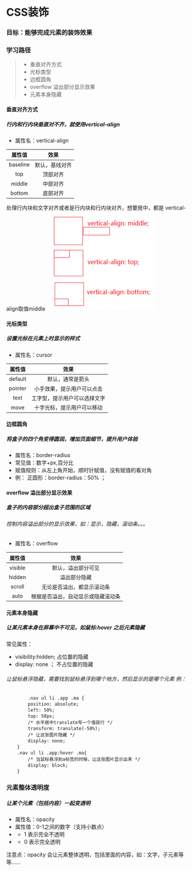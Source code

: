 # CSS装饰
### 目标：能够完成元素的装饰效果
### 学习路径
> + 垂直对齐方式
> + 光标类型 
> + 边框圆角
> + overflow 溢出部分显示效果
> + 元素本身隐藏

#### 垂直对齐方式
#####  行内和行内块垂直对不齐，就使用vertical-align
+ 属性名：vertical-align

|属性值|效果|
|:---:|:---:|
|baseline|默认，基线对齐|
|top|顶部对齐|
|middle|中部对齐|
|bottom|底部对齐|
处理行内块和文字对齐或者是行内块和行内块对齐，想要居中，都是 vertical-align取值middle
![图片和文字对齐方式](./CSS%E5%AE%9A%E4%BD%8D%E8%A3%85%E9%A5%B0images/%E5%9B%BE%E7%89%87%E5%92%8C%E6%96%87%E5%AD%97%E5%AF%B9%E9%BD%90.png)

#### 光标类型
##### 设置光标在元素上时显示的样式
+ 属性名：cursor

|属性值|效果|
|:---:|:---:|
|default|默认，通常是箭头|
|pointer|小手效果，提示用户可以点击|
|text|工字型，提示用户可以选择文字|
|move|十字光标，提示用户可以移动|

#### 边框圆角
##### 将盒子的四个角变得圆润，增加页面细节，提升用户体验
+ 属性名：border-radius
+ 常见值：数字+px,百分比
+ 赋值规则：从左上角开始，顺时针赋值，没有赋值的看对角
+ 例： 正圆形：border-radius：50% ；

#### overflow 溢出部分显示效果
##### 盒子的内容部分超出盒子范围的区域
###### 控制内容溢出部分的显示效果，如：显示，隐藏，滚动条。。。
+ 属性名：overflow

|属性值|效果|
|:---:|:---:|
|visible|默认，溢出部分可见|
|hidden|溢出部分隐藏|
|scroll|无论是否溢出，都显示滚动条|
|auto|根据是否溢出，自动显示或隐藏滚动条|

#### 元素本身隐藏
##### 让某元素本身在屏幕中不可见，如鼠标:hover 之后元素隐藏
常见属性：
+ visibility:hidden; 占位置的隐藏
+ display: none ； 不占位置的隐藏

###### 让鼠标悬浮隐藏，需要找到鼠标悬浮到哪个地方，然后显示的是哪个元素 例：
            .nav ul li .app .ma {
            position: absolute;
            left: 50%;
            top: 50px;
            /* 水平居中translate写一个值就行 */
            transform: translate(-50%);
            /* 让这张图片隐藏 */
            display: none;
        }
        .nav ul li .app:hover .ma{
            /* 当鼠标悬浮到a标签的时候，让这张图片显示出来 */
            display: block;
        }

### 元素整体透明度
##### 让某个元素（包括内容）一起变透明
 +  属性名：opacity
 +  属性值：0-1之间的数字（支持小数点）
 + + 1 表示完全不透明
 + + 0 表示完全透明

注意点：opacity 会让元素整体透明，包括里面的内容，如：文字，子元素等等......